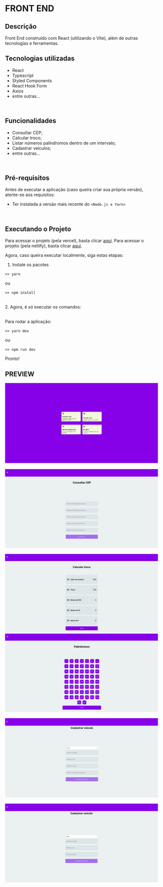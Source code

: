 # FRONT END

## Descrição
Front End construído com React (utilizando o Vite), além de outras tecnologias e ferramentas.

## Tecnologias utilizadas

<ul>
  <li>React</li>
  <li>Typescript</li>
  <li>Styled Components</li>
  <li>React Hook Form</li>
  <li>Axios</li>
  <li>entre outras...</li>
</ul>

<br>

## Funcionalidades

<ul>
  <li>Consultar CEP;</li>
  <li>Calcular troco;</li>
  <li>Listar números palíndromos dentro de um intervalo;</li>
  <li>Cadastrar veículos;</li>
  <li>entre outras...</li>
</ul>

<br>

## Pré-requisitos

Antes de executar a aplicação (caso queira criar sua própria versão), atente-se aos requisitos:
* Ter instalada a versão mais recente do `<Node.js e Yarn>`

<br>

## Executando o Projeto

Para acessar o projeto (pela vercel), basta clicar <a target="_blank" href="https://frontend-teste-nine.vercel.app/">aqui</a>.
Para acessar o projeto (pela netlify), basta clicar <a target="_blank" href="https://cool-alpaca-fac15e.netlify.app/">aqui</a>.

Agora, caso queira executar localmente, siga estas etapas:

1. Instale os pacotes<br>
```
>> yarn
```

ou <br>

```
>> npm install
```
<br>
2. Agora, é só executar os comandos:<br><br>

Para rodar a aplicação:
```
>> yarn dev
```

ou <br>

```
>> npm run dev
```

Pronto!

## PREVIEW

<img src="assets/preview1.png" alt="Página inicial">
<br /><br />

<img src="assets/preview2.png" alt="Página de consultar CEP">
<br /><br />

<img src="assets/preview3.png" alt="Listagem do troco e cédulas">
<br />

<img src="assets/preview4.png" alt="Listagem de palíndromos entre 1 e 500">
<br /><br />

<img src="assets/preview5.png" alt="Página de cadastro de carro">
<br /><br />

<img src="assets/preview6.png" alt="Página de cadastro de moto">
<br /><br />
